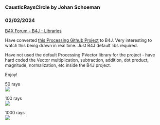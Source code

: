 ### CausticRaysCircle by Johan Schoeman
### 02/02/2024
[B4X Forum - B4J - Libraries](https://www.b4x.com/android/forum/threads/158932/)

Have converted [this Processing Github Project](https://gist.github.com/hellvetica42/fe1153a12db62e867f48d280f784762c) to B4J. Very interesting to watch this being drawn in real time. Just B4J default libs required.  
  
Have not used the default Processing PVector library for the project - have hard coded the Vector multiplication, subtraction, addition, dot product, magnitude, normalization, etc inside the B4J project.  
  
Enjoy!  
  
50 rays  
![](https://www.b4x.com/android/forum/attachments/150261)  
  
100 rays  
![](https://www.b4x.com/android/forum/attachments/150262)  
  
1000 rays  
![](https://www.b4x.com/android/forum/attachments/150263)